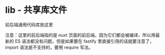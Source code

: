 # lib - 共享库文件

前后端通用代码库放这里

注意：这里的前后端指的是 nuxt 页面的前后端，因为它们都会被编译，所以用最新的 ES 语法都没有问题，但是如果要在 fastify 里直接引用的话就要注意了，import 语法是不支持的，要用 require 写法。